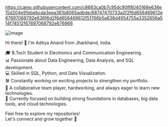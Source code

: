 https://camo.githubusercontent.com/c8663ca0b7c95dc90ff8040168e636e15d204e91ebebcda3eea361b8065adbde/68747470733a2f2f6d656469612e67697068792e636f6d2f6d656469612f51766b5a636d4954755a3352656a514f74512f67697068792e676966
  
  
  
  
  
  
  
  
  
  
  
  
  
  
  
  
  
  
  
  
  
  
  
  ![image](https://github.com/user-attachments/assets/4b3252bc-5e6f-4467-ae21-e69854eed66e)

Hi there! 👋 I'm Aditya Anand from  Jharkhand, India.

🎓 B.Tech Student in Electronics and Communication Engineering.  
📊 Passionate about Data Engineering, Data Analysis, and SQL development.  
💻 Skilled in SQL, Python, and Data Visualization.                                                                                                     
🛠️ Constantly working on exciting projects to strengthen my portfolio.       
🤝 A collaborative team player, hardworking, and always eager to learn new technologies.  
🚀 Currently focused on building strong foundations in databases, big data tools, and cloud technologies.

Feel free to explore my repositories!  
Let's connect and grow together 🚀
